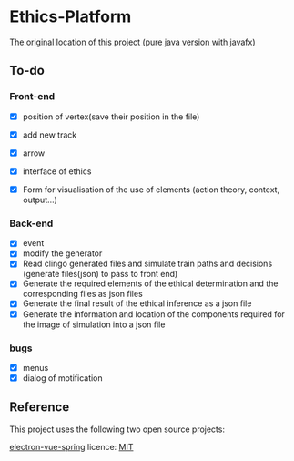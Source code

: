 # Ethics-Platform
[The original location of this project (pure java version with javafx)](https://github.com/Catoblepases/EthiqueInterface)
## To-do
### Front-end
- [x] position of vertex(save their position in the file)
- [x] add new track
- [x] arrow
- [x] interface of ethics
- [x] Form for visualisation of the use of elements (action theory, context, output...)


### Back-end
- [x] event
- [x] modify the generator
- [x] Read clingo generated files and simulate train paths and decisions (generate files(json) to pass to front end)
- [x] Generate the required elements of the ethical determination and the corresponding files as json files
- [x] Generate the final result of the ethical inference as a json file
- [x] Generate the information and location of the components required for the image of simulation into a json file

### bugs
- [x] menus
- [x] dialog of motification
  
## Reference
This project uses the following two open source projects:

[electron-vue-spring](https://github.com/wuruoyun/electron-vue-spring) licence: [MIT](LICENSE)

